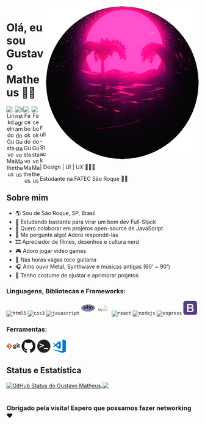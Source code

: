 <img align="right" width="400" height="400" src="https://github.com/gmatthewsfeuer/gmatthewsfeuer/blob/master/synth-circle.gif">

# Olá, eu sou Gustavo Matheus 🤟🏼

<p align="center">
  <a href="https://www.linkedin.com/in/gustavo-morinaga27/">
    <img align="left" alt="LinkdeIn do Gustavo Matheus" width="22px" src="https://cdn.jsdelivr.net/npm/simple-icons@v3/icons/linkedin.svg" />
  </a>
  <a href="https://www.instagram.com/gmatthews_feuer/">
    <img align="left" alt="Instagram do Gustavo Matheus" width="22px" src="https://cdn.jsdelivr.net/npm/simple-icons@v3/icons/instagram.svg" />
  </a>
  <a href="https://www.facebook.com/gustavomatheus.cardoso/">
    <img align="left" alt="Facebook do Gustavo Matheus" width="22px" src="https://cdn.jsdelivr.net/npm/simple-icons@v3/icons/facebook.svg" />
  </a>
  <a href="mailto:gustavo.morinaga27@gmail.com">
    <img align="left" alt="Facebook do Gustavo Matheus" width="22px" src="https://cdn.jsdelivr.net/npm/simple-icons@v3/icons/gmail.svg" />
  </a>
</p>

<br />
<br />

Full-Stack | Design | UI | UX 👨🏻‍💻

Estudante na FATEC São Roque 👨‍🎓

## Sobre mim

- 🌎 Sou de São Roque, SP, Brasil
- 🌱 Estudando bastante para virar um bom dev Full-Stack
- 👯 Quero colaborar em projetos open-source de JavaScript
- 💬 Me pergunte algo! Adoro respondê-las
- 🎞️ Apreciador de filmes, desenhos e cultura nerd
- 🎮 Adoro jogar video games
- 🎸 Nas horas vagas toco guitarra
- 🎧 Amo ouvir Metal, Synthwave e músicas antigas (60' ~ 90')
- 💎 Tenho costume de ajustar e aprimorar projetos

### Linguagens, Bibliotecas e Frameworks:

<code><img src="https://devicons.github.io/devicon/devicon.git/icons/html5/html5-original.svg" alt="html5" width="36" height="36"/></code>
<code><img src="https://devicons.github.io/devicon/devicon.git/icons/css3/css3-original.svg" alt="css3" width="36" height="36"/></code>
<code><img src="https://devicons.github.io/devicon/devicon.git/icons/javascript/javascript-original.svg" alt="javascript" width="36" height="36"/></code>
<code><img height="36" src="https://raw.githubusercontent.com/github/explore/80688e429a7d4ef2fca1e82350fe8e3517d3494d/topics/php/php.png"></code>
<code><img height="36" src="https://raw.githubusercontent.com/github/explore/80688e429a7d4ef2fca1e82350fe8e3517d3494d/topics/mysql/mysql.png"></code>
<code><img src="https://devicons.github.io/devicon/devicon.git/icons/react/react-original.svg" alt="react" width="36" height="36"/></code>
<code><img src="https://devicons.github.io/devicon/devicon.git/icons/nodejs/nodejs-original.svg" alt="nodejs" width="36" height="36"/></code>
<code><img src="https://devicons.github.io/devicon/devicon.git/icons/express/express-original.svg" alt="express" width="36" height="36"/></code>
<code><img height="36" src="https://raw.githubusercontent.com/github/explore/80688e429a7d4ef2fca1e82350fe8e3517d3494d/topics/bootstrap/bootstrap.png"></code>

### Ferramentas:

<code><img height="36" src="https://raw.githubusercontent.com/github/explore/80688e429a7d4ef2fca1e82350fe8e3517d3494d/topics/git/git.png"></code>
<code><img height="36" src="https://raw.githubusercontent.com/github/explore/78df643247d429f6cc873026c0622819ad797942/topics/github/github.png"></code>
<code><img height="36" src="https://raw.githubusercontent.com/github/explore/80688e429a7d4ef2fca1e82350fe8e3517d3494d/topics/terminal/terminal.png"></code>
<code><img height="36" src="https://raw.githubusercontent.com/github/explore/80688e429a7d4ef2fca1e82350fe8e3517d3494d/topics/visual-studio-code/visual-studio-code.png"></code>

## Status e Estatística

<a href="https://github.com/anuraghazra/github-readme-stats">
  <img align="center" src="https://github-readme-stats.anuraghazra1.vercel.app/api?username=gmatthewsfeuer&hide=issues&theme=dark&show_icons=true&hide_border=false&count_private=true&include_all_commits=true&line_height=24.5" alt="GitHub Status do Gustavo Matheus" />
</a>
<a href="https://github.com/anuraghazra/github-readme-stats">
  <img align="center" src="https://github-readme-stats.anuraghazra1.vercel.app/api/top-langs/?username=gmatthewsfeuer&layout=compact&theme=dark" />
</a>

<br>
<br>

### Obrigado pela visita! Espero que possamos fazer networking ❤️
